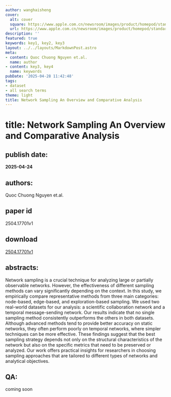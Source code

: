 ```yaml
---
author: wanghaisheng
cover:
  alt: cover
  square: https://www.apple.com.cn/newsroom/images/product/homepod/standard/Apple-HomePod-hero-230118_big.jpg.large_2x.jpg
  url: https://www.apple.com.cn/newsroom/images/product/homepod/standard/Apple-HomePod-hero-230118_big.jpg.large_2x.jpg
description: ''
featured: true
keywords: key1, key2, key3
layout: ../../layouts/MarkdownPost.astro
meta:
- content: Quoc Chuong Nguyen et.al.
  name: author
- content: key3, key4
  name: keywords
pubDate: '2025-04-28 11:42:48'
tags:
- dataset
- all search terms
theme: light
title: Network Sampling An Overview and Comparative Analysis
---
```


# title: Network Sampling An Overview and Comparative Analysis 
## publish date: 
**2025-04-24** 
## authors: 
  Quoc Chuong Nguyen et.al. 
## paper id
2504.17701v1
## download
[2504.17701v1](http://arxiv.org/abs/2504.17701v1)
## abstracts:
Network sampling is a crucial technique for analyzing large or partially observable networks. However, the effectiveness of different sampling methods can vary significantly depending on the context. In this study, we empirically compare representative methods from three main categories: node-based, edge-based, and exploration-based sampling. We used two real-world datasets for our analysis: a scientific collaboration network and a temporal message-sending network. Our results indicate that no single sampling method consistently outperforms the others in both datasets. Although advanced methods tend to provide better accuracy on static networks, they often perform poorly on temporal networks, where simpler techniques can be more effective. These findings suggest that the best sampling strategy depends not only on the structural characteristics of the network but also on the specific metrics that need to be preserved or analyzed. Our work offers practical insights for researchers in choosing sampling approaches that are tailored to different types of networks and analytical objectives.
## QA:
coming soon
